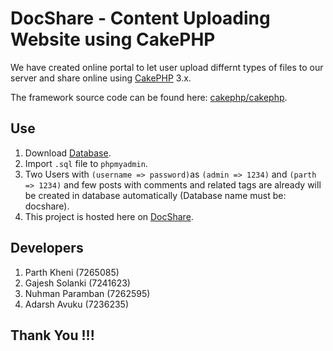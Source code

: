 # DocShare - Content Uploading Website using CakePHP

We have created online portal to let user upload differnt types of files to our server and share online using [CakePHP](http://cakephp.org) 3.x.

The framework source code can be found here: [cakephp/cakephp](https://github.com/cakephp/cakephp).

## Use

1. Download [Database](https://github.com/kheniparth/TechMuzz/blob/master/database.sql).
2. Import `.sql` file to `phpmyadmin`.
3. Two Users with `(username => password)`as `(admin => 1234)` and `(parth => 1234)` and few posts with comments and related tags are already will be created in database automatically (Database name must be: docshare).
4. This project is hosted here on [DocShare](http://www.techmuzz.com/DocShare).

## Developers

1. Parth Kheni (7265085)
2. Gajesh Solanki (7241623)
3. Nuhman Paramban (7262595)
4. Adarsh Avuku (7236235)

## Thank You !!!